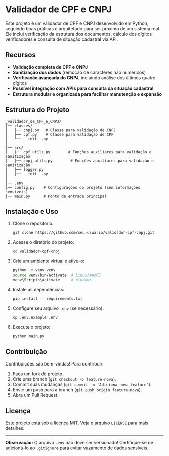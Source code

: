 # Validador de CPF e CNPJ

Este projeto é um validador de CPF e CNPJ desenvolvido em Python, seguindo boas práticas e arquitetado para ser próximo de um sistema real. Ele inclui verificação da estrutura dos documentos, cálculo dos dígitos verificadores e consulta de situação cadastral via API.

## Recursos
- **Validação completa de CPF e CNPJ**
- **Sanitização dos dados** (remoção de caracteres não numéricos)
- **Verificação avançada do CNPJ**, incluindo análise dos últimos quatro dígitos
- **Possível integração com APIs para consulta da situação cadastral**
- **Estrutura modular e organizada para facilitar manutenção e expansão**

## Estrutura do Projeto
```
_validador_de_CPF_e_CNPJ/
│── classes/
│   ├── cnpj.py   # Classe para validação de CNPJ
│   ├── cpf.py    # Classe para validação de CPF
│   └── __init__.py
│
│── src/
│   ├── cpf_utils.py        # Funções auxiliares para validação e sanitização
│   ├── cnpj_utils.py        # Funções auxiliares para validação e sanitização
│   ├── logger.py
│   ├── __init__.py
│
│── .env         
│── config.py    # Configurações do projeto (sem informações sensíveis)
│── main.py      # Ponto de entrada principal
```

## Instalação e Uso

1. Clone o repositório:
   ```sh
   git clone https://github.com/seu-usuario/validador-cpf-cnpj.git
   ```

2. Acesse o diretório do projeto:
   ```sh
   cd validador-cpf-cnpj
   ```

3. Crie um ambiente virtual e ative-o:
   ```sh
   python -m venv venv
   source venv/bin/activate  # Linux/macOS
   venv\Scripts\activate     # Windows
   ```

4. Instale as dependências:
   ```sh
   pip install -r requirements.txt
   ```

5. Configure seu arquivo `.env` (se necessário):
   ```sh
   cp .env.example .env
   ```

6. Execute o projeto:
   ```sh
   python main.py
   ```

## Contribuição

Contribuições são bem-vindas! Para contribuir:
1. Faça um fork do projeto.
2. Crie uma branch (`git checkout -b feature-nova`).
3. Commit suas mudanças (`git commit -m 'Adiciona nova feature'`).
4. Envie um push para a branch (`git push origin feature-nova`).
5. Abra um Pull Request.

## Licença
Este projeto está sob a licença MIT. Veja o arquivo `LICENSE` para mais detalhes.

---

**Observação:** O arquivo `.env` não deve ser versionado! Certifique-se de adicioná-lo ao `.gitignore` para evitar vazamento de dados sensíveis.

